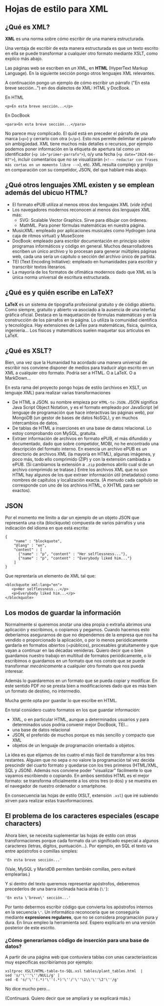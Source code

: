 # Hojas de estilo para XML

## ¿Qué es **XML**?

**XML** es una norma sobre cómo escribir de una manera estructurada.

Una ventaja de escribir de esta manera estructurada es que un texto escrito en ella se puede transformar a cualquier otro formato mediante XSLT, como explico más abajo.

Las páginas web se escriben en *un* XML, en **HTML** (HyperText Markup Language). En la siguiente sección pongo otros lenguajes XML relevantes.

A continuación pongo un ejemplo de cómo escribir un párrafo ("En esta breve sección...") en dos dialectos de XML: HTML y DocBook.

En HTML
```
<p>En esta breve sección...</p>
```
En DocBook
```
<para>En esta breve sección...</para>
```

No parece muy complicado. El quid está en preceder el párrafo de una marca (`<p>`) y cerrarlo con otra (`</p>`). Esto nos permite delimitar el párrafo sin ambigüedad. XML tiene muchos más detalles o recursos, por ejemplo podemos poner información en la etiqueta de apertura tal como un identificador (`<p id="primer-parrafo">`), o/y una fecha (`<p date="2024-04-07">`), incluir comentarios que no se visualizarán (`<!-- redactar con frases más cortas en un momento libre -->`), etc. XML resulta complejo y prolijo en comparación con su competidor, JSON, del que hablaré más abajo.

## ¿Qué otros lenguajes XML existen y se emplean además del ubicuo HTML?
- El formato ePUB utiliza al menos otros dos lenguajes XML (*vide infra*)
- Los navegadores modernos reconocen al menos dos lenguajes XML más:
  - SVG: Scalable Vector Graphics. Sirve para dibujar con órdenes.
  - MathML. Para poner fórmulas matemáticas en nuestra página.
- MusicXML: empleado por aplicaciones musicales como Hydrogen (una caja de ritmos virtual) y MuseScore
- DocBook: empleado para escribir documentación en principio sobre programas informáticos y código en general. Muchos desarrolladores escriben un único archivo y lo procesan para generar múltiples páginas web, cada una sería un capítulo o sección del archivo único de partida.
- TEI (Text Encoding Initiative): empleado en humanidades para escribir y transcribir textos literarios.
- La mayoría de los formatos de ofimática modernos dado que XML es la única norma universal de escritura estructurada.

## ¿Qué es y quién escribe en LaTeX?

**LaTeX** es un sistema de tipografía profesional gratuito y de código abierto. Como siempre, gratuito y abierto va asociado a la ausencia de una interfaz gráfica oficial. Destaca en la maquetación de fórmulas matemáticas y en la construcción de los párrafos en la página. Lo utiliza la comunidad científica y tecnológica. Hay extensiones de LaTex para matemáticas, física, química, ingeniería... Los físicos y matemáticos suelen maquetar sus artículos en LaTeX.

## ¿Qué es XSLT?

Bien, una vez que la Humanidad ha acordado una manera universal de escribir nos conviene disponer de medios para traducir algo escrito en un XML a cualquier otro formato. Podría ser a HTML. O a LaTeX. O a MarkDown...

En esta rama del proyecto pongo hojas de estilo (archivos en XSLT, un lenguaje XML) para realizar varias transformaciones
- De HTML a JSON. su nombre empieza por `HTML-to-JSON`. JSON significa Java Script Object Notation, y es el formato empleado por JavaScript (el lenguaje de programación que hace interactivas las páginas web), por MongoDB (un gestor de bases de datos NoSQL), y en muchos intercambios de datos.
- De tablas de HTML a inserciones en una base de datos relacional. Lo estoy comprobando con MySQL, gratuita.
- Extraer información de archivos en formato ePUB, el más difundido y documentado, dado que sobre competidor, MOBI, no he encontrado una descripción del formato interno. En esencia un archivo ePUB es un directorio de archivos XML (la mayoría en HTML), algunas imágenes, y poco más, todo ello comprimido (ZIP) y con la extensión cambiada a ePUB. (Si cambiamos la extensión a `.zip` podemos abrilo cual si de un archivo comprimido se tratase.) Entre los archivos XML que no son HTML hay algunos de los que extraer información útil (metadatos) como nombres de capítulos y localización exacta. (A menudo cada capítulo se corresponde con uno de los archivos HTML, o XHTML para ser exactos).

## JSON

Por el momento me limito a dar un ejemplo de un objeto JSON que representa una cita (blockquote) compuesta de varios párrafos y una indicación del idioma en que está escrita:
```
{
    "name" : "blockquote",
    "@lang" : "en",
    "content" : [
      {"name" : "p", "content" : "Her selflessness..."},
      {"name" : "p", "content" : "Everybody liked him..."}
    ]
}
```

Que reprentaría un elemento de XML tal que:

```
<blockquote xml:lang="en">
   <p>Her selflessness...</p>
   <p>Everybody liked him...</p>
</blockquote>
```

## Los modos de guardar la información

Normalmente si queremos anotar una idea propia o extraña abrimos una aplicación y escribimos, o copiamos y pegamos. Cuando hacemos esto deberíamos asegurarnos de que no dependemos de la empresa que nos ha vendido o proporcionado la aplicación, o por lo menos periódicamente gardarla en formatos *abiertos* (=públicos), procesables gratuitamente y que vayan a continuar en las décadas venideras. Quiero decir que o bien guardamos nuestro trabajo en multitud de formatos periódicamente, o lo escribimos o guardamos en un formato que nos conste que se puede transformar *mecánicamente* a cualquier otro formato que nos pueda interesar.

Además lo guardaremos en un formato que se pueda copiar y modificar. En este sentido PDF *no* se presta bien a modificaciones dado que es más bien un formato de destino, no intermedio.

Mucha gente opta por guardar lo que escribe en HTML.

En total considero cuatro formatos en los que guardar información:

- XML, o en particular HTML, aunque a determinados usuarios y para determinados usos podría convenir mejor DocBook, TEI...
- una base de datos relacional
- JSON, el preferido de muchos porque es más sencillo y compacto que XML
- objetos de un lenguaje de programación orientado a objetos.

La idea es que elijamos de los cuatro el más fácil de transformar a los tres restantes. Alguien que no sepa o no valore la programación tal vez decida prescindir del cuarto formato y quedarse con los tres primeros (HTML/XML, SQL y JSON). Además nos conviene poder "visualizar" fácilmente lo que vayamos escribiendo o copiando. En ambos sentidos HTML es el mejor formato: se transforma oficialmente a los otros tres (o dos) y se muestra en el navegador de nuestro ordenador o smartphone.

En consecuencia las hojas de estilo (XSLT, extensión `.xsl`) que iré subiendo sirven para realizar estas trasnformaciones.

## El problema de los caracteres especiales (escape characters)

Ahora bien, se necesita suplementar las hojas de estilo con otras transformaciones porque cada formato da un significado especial a algunos caracteres (letras, dígitos, puntuación...). Por ejemplo, en SQL el texto va entre apóstrofos o comillas simples:

```
'En esta breve sección...'
```

(Vale, MySQL y MaridDB permiten también comillas, pero evitaré emplearlas.)

Y si dentro del texto queremos representar apóstrofos, deberemos precederlos de una barra inclinada hacia atrás (`\'`):

```
'En esta \'breve\' sección...'
```

Por tanto debermos escribir código que convierta los apóstrofos internos en la secuencia `\'`. Un informático reconocería que se conseguiría mediante **expresiones regulares**, que no se considera programación pura y dura. En linux empleo la herramienta *sed*. Espero explicarlo en una versión posterior de este escrito.


### ¿Cómo generaríamos código de inserción para una base de datos?
A partir de una página web que contuviera tablas con unas caracteríasticas muy específicas escribiríamos por ejemplo:
```
xsltproc XSLT/HTML-table-to-SQL.xsl tables/plant_tables.html  |
sed 's/'\'''\''/NULL/g' |
sed -E 's/'\''(.*)'\''(.*)'\''/'\''\1\\'\''\2'\''/g'
```

No dice mucho pero...

(Continuará. Quiero decir que se ampliará y se explicará más.)

